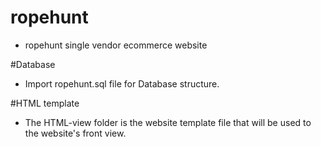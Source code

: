 # ropehunt
- ropehunt single vendor ecommerce website

#Database
- Import ropehunt.sql file for Database structure.

#HTML template
- The HTML-view folder is the website template file that will be used to the website's front view.
